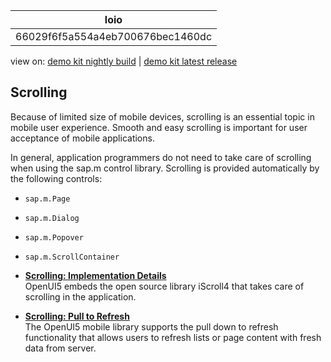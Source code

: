 <!-- loio66029f6f5a554a4eb700676bec1460dc -->

| loio |
| -----|
| 66029f6f5a554a4eb700676bec1460dc |

<div id="loio">

view on: [demo kit nightly build](https://openui5nightly.hana.ondemand.com/#/topic/66029f6f5a554a4eb700676bec1460dc) | [demo kit latest release](https://openui5.hana.ondemand.com/#/topic/66029f6f5a554a4eb700676bec1460dc)</div>

## Scrolling

Because of limited size of mobile devices, scrolling is an essential topic in mobile user experience. Smooth and easy scrolling is important for user acceptance of mobile applications.

In general, application programmers do not need to take care of scrolling when using the sap.m control library. Scrolling is provided automatically by the following controls:

-   `sap.m.Page`
-   `sap.m.Dialog`
-   `sap.m.Popover`
-   `sap.m.ScrollContainer`

-   **[Scrolling: Implementation Details](Scrolling_Implementation_Details_f5f6a47.md "OpenUI5 embeds the open source library iScroll4 that takes care of
		scrolling in the application.")**  
OpenUI5 embeds the open source library iScroll4 that takes care of scrolling in the application.
-   **[Scrolling: Pull to Refresh](Scrolling_Pull_to_Refresh_fde4015.md "The OpenUI5 mobile library supports the pull down to refresh functionality that allows
		users to refresh lists or page content with fresh data from server. ")**  
The OpenUI5 mobile library supports the pull down to refresh functionality that allows users to refresh lists or page content with fresh data from server.

